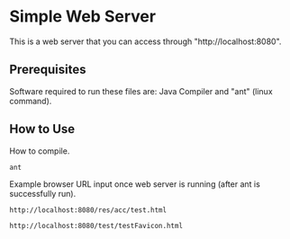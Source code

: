 # Simple Web Server

This is a web server that you can access through "http://localhost:8080".

## Prerequisites

Software required to run these files are: Java Compiler and "ant" (linux command).

## How to Use

How to compile.

```
ant
```

Example browser URL input once web server is running (after ant is successfully run).

```
http://localhost:8080/res/acc/test.html
```

```
http://localhost:8080/test/testFavicon.html
```
